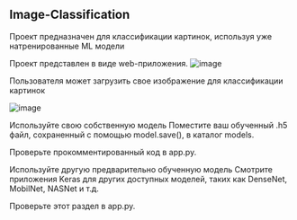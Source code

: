 ## Image-Classification
Проект предназначен для классификации картинок, используя уже натренированные ML модели

Проект представлен в виде web-приложения.
![image](https://github.com/Committed-Soriti/Image-Classification/assets/128974407/7d58a493-4f02-43f3-9e7c-697b7c601c78)

Пользователя может загрузить свое изображение для классификации картинок

![image](https://github.com/Committed-Soriti/Image-Classification/assets/128974407/bb5f674b-e112-4a02-906e-778b27671d86)


Используйте свою собственную модель
Поместите ваш обученный .h5 файл, сохраненный с помощью model.save(), в каталог models.

Проверьте прокомментированный код в app.py.

Используйте другую предварительно обученную модель
Смотрите приложения Keras для других доступных моделей, таких как DenseNet, MobilNet, NASNet и т.д.

Проверьте этот раздел в app.py.
